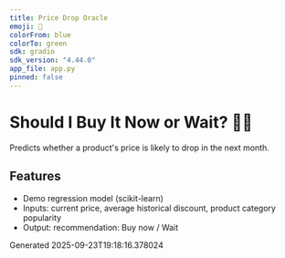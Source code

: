 ```yaml
---
title: Price Drop Oracle
emoji: 🔮
colorFrom: blue
colorTo: green
sdk: gradio
sdk_version: "4.44.0"
app_file: app.py
pinned: false
---
```



# Should I Buy It Now or Wait? 🛒🔮

Predicts whether a product's price is likely to drop in the next month.

## Features
- Demo regression model (scikit-learn)
- Inputs: current price, average historical discount, product category popularity
- Output: recommendation: Buy now / Wait

Generated 2025-09-23T19:18:16.378024
